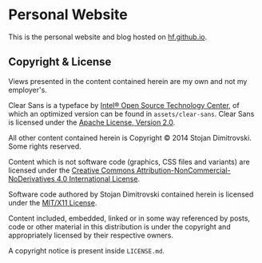 Personal Website
================

This is the personal website and blog hosted on
[hf.github.io](http://hf.github.io).

Copyright & License
-------------------

Views presented in the content contained herein are my own and not my employer's.

Clear Sans is a typeface by [Intel® Open Source Technology
Center](https://01.org/clear-sans), of which an optimized version can be found
in `assets/clear-sans`. Clear Sans is licensed under the [Apache License,
Version 2.0](http://www.apache.org/licenses/LICENSE-2.0.html).

All other content contained herein is Copyright © 2014 Stojan Dimitrovski. Some
rights reserved.

Content which is not software code (graphics, CSS files and variants) are
licensed under the [Creative Commons Attribution-NonCommercial-NoDerivatives 4.0
International License](http://creativecommons.org/licenses/by-nc-nd/4.0/).

Software code authored by Stojan Dimitrovski contained herein is licensed under
the [MIT/X11 License](http://opensource.org/licenses/MIT).

Content included, embedded, linked or in some way referenced by posts, code or
other material in this distribution is under the copyright and appropriately
licensed by their respective owners.

A copyright notice is present inside `LICENSE.md`.
